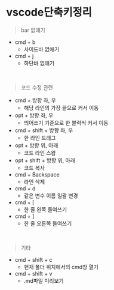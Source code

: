 # vscode단축키정리

> bar 없애기
* cmd + b
    - 사이드바 없애기
* cmd + j
    - 하단바 없애기

<br>

> 코드 수정 관련
* cmd + 방향 좌, 우
    - 해당 라인의 가장 끝으로 커서 이동
* opt + 방향 좌, 우
    - 띄어쓰기 기준으로 한 블럭씩 커서 이동
* cmd + shift + 방향 좌, 우
    - 한 라인 드래그
* opt + 방향 위, 아래
    - 코드 라인 스왑
* opt + shift + 방향 위, 아래
    - 코드 복사
* cmd + Backspace
    - 라인 삭제
* cmd + d
    - 같은 변수 이름 일괄 변경
* cmd + [
    - 한 줄 왼쪽 들여쓰기
* cmd + ]
    - 한 줄 오른쪽 들여쓰기

<br>

> 기타
* cmd + shift + c
    - 현재 폴더 위치에서의 cmd창 열기
* cmd + shift + v
    - .md파일 미리보기

